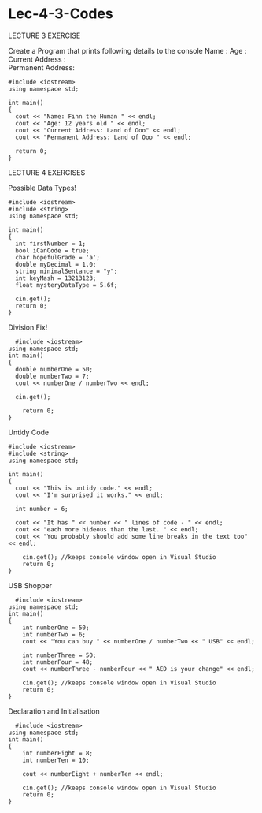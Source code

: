 # Lec-4-3-Codes

LECTURE 3 EXERCISE

Create a Program that prints following details to the console 
Name :
Age :
Current Address :  
Permanent Address:

    #include <iostream>  
    using namespace std;

    int main() 
    { 
      cout << "Name: Finn the Human " << endl; 
      cout << "Age: 12 years old " << endl;
      cout << "Current Address: Land of Ooo" << endl;
      cout << "Permanent Address: Land of Ooo " << endl;

      return 0; 
    }

LECTURE 4 EXERCISES
  
  Possible Data Types!
  
    #include <iostream>  
    #include <string>
    using namespace std;

    int main() 
    {
      int firstNumber = 1;  
      bool iCanCode = true;  
      char hopefulGrade = 'a';  
      double myDecimal = 1.0;  
      string minimalSentance = "y";  
      int keyMash = 13213123;
      float mysteryDataType = 5.6f; 

      cin.get();  
      return 0;
    }

  Division Fix!
  
      #include <iostream> 
    using namespace std;
    int main()
    {
      double numberOne = 50;
      double numberTwo = 7;
      cout << numberOne / numberTwo << endl;

      cin.get(); 

        return 0;
    }
  
  Untidy Code
  
    #include <iostream> 
    #include <string> 
    using namespace std;

    int main() 
    {
      cout << "This is untidy code." << endl;
      cout << "I'm surprised it works." << endl;

      int number = 6;

      cout << "It has " << number << " lines of code - " << endl;
      cout << "each more hideous than the last. " << endl;
      cout << "You probably should add some line breaks in the text too" << endl;

        cin.get(); //keeps console window open in Visual Studio 
        return 0;
    }
  
  USB Shopper 
  
      #include <iostream>
    using namespace std;
    int main()
    {
        int numberOne = 50;
        int numberTwo = 6;
        cout << "You can buy " << numberOne / numberTwo << " USB" << endl;

        int numberThree = 50;
        int numberFour = 48;
        cout << numberThree - numberFour << " AED is your change" << endl;

        cin.get(); //keeps console window open in Visual Studio
        return 0;
    }
    
    
  Declaration and Initialisation
  
      #include <iostream>
    using namespace std;
    int main()
    {
        int numberEight = 8;
        int numberTen = 10;

        cout << numberEight + numberTen << endl;

        cin.get(); //keeps console window open in Visual Studio
        return 0;
    }
